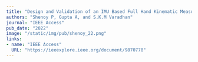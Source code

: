 ```yaml
---
title: "Design and Validation of an IMU Based Full Hand Kinematic Measurement System"
authors: "Shenoy P, Gupta A, and S.K.M Varadhan"
journal: "IEEE Access"
pub_date: "2022"
image: "/static/img/pub/shenoy_22.png"
links:
- name: "IEEE Access"
  URL: "https://ieeexplore.ieee.org/document/9870778"
---
```



